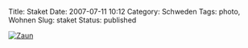 Title: Staket
Date: 2007-07-11 10:12
Category: Schweden
Tags: photo, Wohnen
Slug: staket
Status: published

[![Zaun](/pic/staketmaskros_s.jpg "Zaun")](/pic/staketmaskros_l.jpg)


